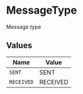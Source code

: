 # MessageType

Message type


## Values

| Name       | Value      |
| ---------- | ---------- |
| `SENT`     | SENT       |
| `RECEIVED` | RECEIVED   |